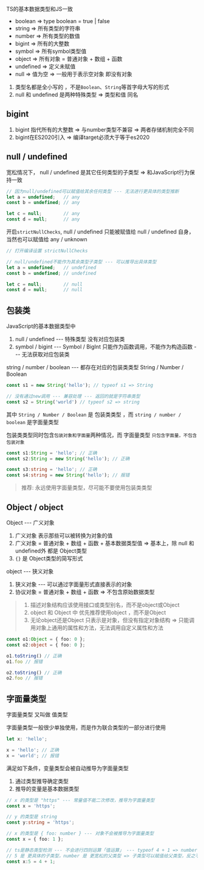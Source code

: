 TS的基本数据类型和JS一致

- boolean => type boolean = true | false
- string => 所有类型的字符串
- number => 所有类型的数值
- bigint => 所有的大整数
- symbol => 所有symbol类型值
- object => 所有对象 = 普通对象 + 数组 + 函数
- undefined => 定义未赋值
- null => 值为空 => 一般用于表示空对象 即没有对象

1. 类型名都是全小写的 ，不是`Boolean`、`String`等首字母大写的形式 
2. null 和 undefined 是两种特殊类型 => 类型和值 同名



## bigint

1. bigint 指代所有的大整数 => 与number类型不兼容 => 两者存储机制完全不同
2. bigint在ES2020引入 => 编译target必须大于等于es2020



## null / undefined

宽松情况下， null / undefined 是其它任何类型的子类型 => 和JavaScript行为保持一致

```ts
// 因为null/undefined可以赋值给其余任何类型 --- 无法进行更具体的类型推断
let a = undefined;   // any
const b = undefined; // any

let c = null;        // any
const d = null;      // any
```



开启`strictNullChecks`, null / undefined 只能被赋值给 null / undefined 自身，当然也可以赋值给 any / unknown

```ts
// 打开编译设置 strictNullChecks

// null/undefined不能作为其余类型子类型 --- 可以推导出具体类型
let a = undefined;   // undefined
const b = undefined; // undefined

let c = null;        // null
const d = null;      // null
```



## 包装类

JavaScript的基本数据类型中

1. null / undefined --- 特殊类型 没有对应包装类
2. symbol / bigint --- Symbol / BigInt 只能作为函数调用，不能作为构造函数  --- 无法获取对应包装类

string / number / boolean --- 都存在对应的包装类类型 String / Number / Boolean

```ts
const s1 = new String('hello'); // typeof s1 => String

// 没有通过new调用 --- 兼容处理 --- 返回的就是字符串类型
const s2 = String('world') // typeof s2 => string
```



其中  `String / Number / Boolean` 是 包装类类型 ，而 `string / number / boolean` 是字面量类型

包装类类型同时包含`包装对象和字面量`两种情况，而 字面量类型 `只包含字面量，不包含包装对象`

```ts
const s1:String = 'hello'; // 正确
const s2:String = new String('hello'); // 正确

const s3:string = 'hello'; // 正确
const s4:string = new String('hello'); // 报错
```

> 推荐: 永远使用字面量类型，尽可能不要使用包装类类型



## Object / object

Object --- 广义对象

1. 广义对象 表示那些可以被转换为对象的值
2. 广义对象 = 普通对象 + 数组  + 函数 + 基本数据类型值 => 基本上，除 null 和 undefined外 都是 Object类型
3. `{}` 是 Object类型的简写形式

object --- 狭义对象

1. 狭义对象 --- 可以通过字面量形式直接表示的对象
2. 协议对象 = 普通对象 + 数组 + 函数 => 不包含原始数据类型

> 1. 描述对象结构应该使用接口或类型别名，而不是object或Object
> 2. object 和 Object 中 优先推荐使用object ，而不是Object
> 3. 无论object还是Object 只表示是对象，但没有指定对象结构 => 只能调用对象上通用的属性和方法，无法调用自定义属性和方法

```ts
const o1:Object = { foo: 0 };
const o2:object = { foo: 0 };

o1.toString() // 正确
o1.foo // 报错

o2.toString() // 正确
o2.foo // 报错
```



## 字面量类型

字面量类型 又叫做 值类型

字面量类型一般很少单独使用，而是作为联合类型的一部分进行使用

```ts
let x: 'hello';

x = 'hello'; // 正确
x = 'world'; // 报错
```



满足如下条件，变量类型会被自动推导为字面量类型

1. 通过类型推导确定类型
2. 推导的变量是基本数据类型

```ts
// x 的类型是 "https" --- 常量值不能二次修改，推导为字面量类型
const x = 'https';

// y 的类型是 string
const y:string = 'https';

// x 的类型是 { foo: number } --- 对象不会被推导为字面量类型
const x = { foo: 1 };
```



```ts
// ts是静态类型检测 --- 不会进行四则运算「值运算」 --- typeof 4 + 1 => number
// 5 是 更具体的子类型，number 是 更宽松的父类型 => 子类型可以赋值给父类型，反之不可以
const x:5 = 4 + 1;
```

